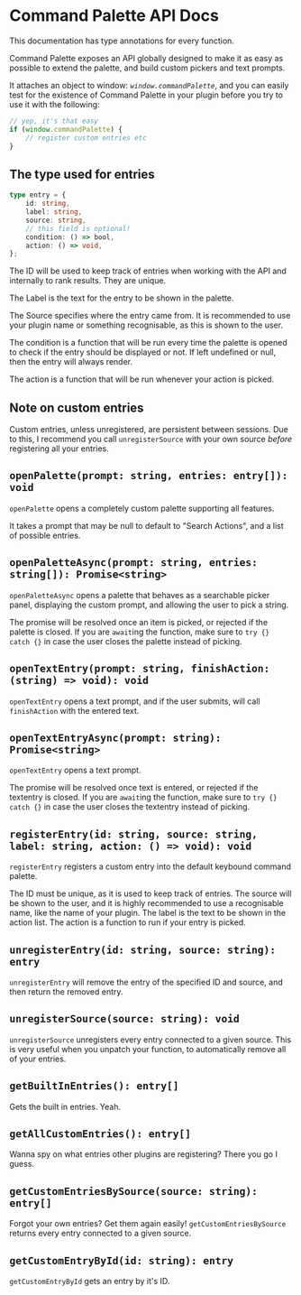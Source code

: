 # Command Palette API Docs

This documentation has type annotations for every function.

Command Palette exposes an API globally designed to make it as easy as possible to extend the palette,
and build custom pickers and text prompts.

It attaches an object to window: _`window.commandPalette`_,
and you can easily test for the existence of Command Palette in your plugin before you try to use it with the following:

```js
// yep, it's that easy
if (window.commandPalette) {
    // register custom entries etc
}
```

## The type used for entries

```ts
type entry = {
    id: string,
    label: string,
    source: string,
    // this field is optional!
    condition: () => bool,
    action: () => void,
};
```

The ID will be used to keep track of entries when working with the API and internally to rank results. They are unique.

The Label is the text for the entry to be shown in the palette.

The Source specifies where the entry came from.
It is recommended to use your plugin name or something recognisable, as this is shown to the user.

The condition is a function that will be run every time the palette is opened to check if the entry should be displayed or not.
If left undefined or null, then the entry will always render.

The action is a function that will be run whenever your action is picked.

## Note on custom entries

Custom entries, unless unregistered, are persistent between sessions.
Due to this, I recommend you call `unregisterSource` with your own source _before_ registering all your entries.

## `openPalette(prompt: string, entries: entry[]): void`

`openPalette` opens a completely custom palette supporting all features.

It takes a prompt that may be null to default to "Search Actions", and a list of possible entries.

## `openPaletteAsync(prompt: string, entries: string[]): Promise<string>`

`openPaletteAsync` opens a palette that behaves as a searchable picker panel, displaying the custom prompt, and allowing the user to pick a string.

The promise will be resolved once an item is picked, or rejected if the palette is closed.
If you are `await`ing the function, make sure to `try {} catch {}` in case the user closes the palette instead of picking.

## `openTextEntry(prompt: string, finishAction: (string) => void): void`

`openTextEntry` opens a text prompt, and if the user submits, will call `finishAction` with the entered text.

## `openTextEntryAsync(prompt: string): Promise<string>`

`openTextEntry` opens a text prompt.

The promise will be resolved once text is entered, or rejected if the textentry is closed.
If you are `await`ing the function, make sure to `try {} catch {}` in case the user closes the textentry instead of picking.

## `registerEntry(id: string, source: string, label: string, action: () => void): void`

`registerEntry` registers a custom entry into the default keybound command palette.

The ID must be unique, as it is used to keep track of entries.
The source will be shown to the user,
and it is highly recommended to use a recognisable name, like the name of your plugin.
The label is the text to be shown in the action list.
The action is a function to run if your entry is picked.

## `unregisterEntry(id: string, source: string): entry`

`unregisterEntry` will remove the entry of the specified ID and source, and then return the removed entry.

## `unregisterSource(source: string): void`

`unregisterSource` unregisters every entry connected to a given source.
This is very useful when you unpatch your function, to automatically remove all of your entries.

## `getBuiltInEntries(): entry[]`

Gets the built in entries. Yeah.

## `getAllCustomEntries(): entry[]`

Wanna spy on what entries other plugins are registering? There you go I guess.

## `getCustomEntriesBySource(source: string): entry[]`

Forgot your own entries? Get them again easily!
`getCustomEntriesBySource` returns every entry connected to a given source.

## `getCustomEntryById(id: string): entry`

`getCustomEntryById` gets an entry by it's ID.
